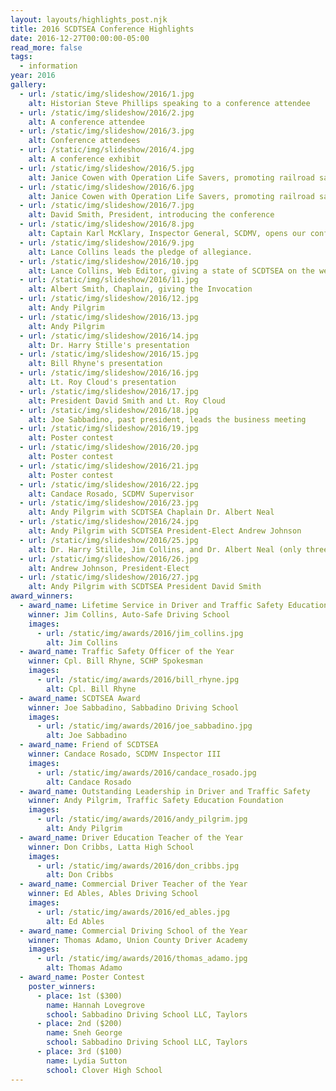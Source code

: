 ```yaml
---
layout: layouts/highlights_post.njk
title: 2016 SCDTSEA Conference Highlights
date: 2016-12-27T00:00:00-05:00
read_more: false
tags:
  - information
year: 2016
gallery:
  - url: /static/img/slideshow/2016/1.jpg
    alt: Historian Steve Phillips speaking to a conference attendee
  - url: /static/img/slideshow/2016/2.jpg
    alt: A conference attendee
  - url: /static/img/slideshow/2016/3.jpg
    alt: Conference attendees
  - url: /static/img/slideshow/2016/4.jpg
    alt: A conference exhibit
  - url: /static/img/slideshow/2016/5.jpg
    alt: Janice Cowen with Operation Life Savers, promoting railroad safety
  - url: /static/img/slideshow/2016/6.jpg
    alt: Janice Cowen with Operation Life Savers, promoting railroad safety
  - url: /static/img/slideshow/2016/7.jpg
    alt: David Smith, President, introducing the conference
  - url: /static/img/slideshow/2016/8.jpg
    alt: Captain Karl McKlary, Inspector General, SCDMV, opens our conference
  - url: /static/img/slideshow/2016/9.jpg
    alt: Lance Collins leads the pledge of allegiance.
  - url: /static/img/slideshow/2016/10.jpg
    alt: Lance Collins, Web Editor, giving a state of SCDTSEA on the web
  - url: /static/img/slideshow/2016/11.jpg
    alt: Albert Smith, Chaplain, giving the Invocation
  - url: /static/img/slideshow/2016/12.jpg
    alt: Andy Pilgrim
  - url: /static/img/slideshow/2016/13.jpg
    alt: Andy Pilgrim
  - url: /static/img/slideshow/2016/14.jpg
    alt: Dr. Harry Stille's presentation
  - url: /static/img/slideshow/2016/15.jpg
    alt: Bill Rhyne's presentation
  - url: /static/img/slideshow/2016/16.jpg
    alt: Lt. Roy Cloud's presentation
  - url: /static/img/slideshow/2016/17.jpg
    alt: President David Smith and Lt. Roy Cloud
  - url: /static/img/slideshow/2016/18.jpg
    alt: Joe Sabbadino, past president, leads the business meeting
  - url: /static/img/slideshow/2016/19.jpg
    alt: Poster contest
  - url: /static/img/slideshow/2016/20.jpg
    alt: Poster contest
  - url: /static/img/slideshow/2016/21.jpg
    alt: Poster contest
  - url: /static/img/slideshow/2016/22.jpg
    alt: Candace Rosado, SCDMV Supervisor
  - url: /static/img/slideshow/2016/23.jpg
    alt: Andy Pilgrim with SCDTSEA Chaplain Dr. Albert Neal
  - url: /static/img/slideshow/2016/24.jpg
    alt: Andy Pilgrim with SCDTSEA President-Elect Andrew Johnson
  - url: /static/img/slideshow/2016/25.jpg
    alt: Dr. Harry Stille, Jim Collins, and Dr. Albert Neal (only three Lifetime Service Award winners)
  - url: /static/img/slideshow/2016/26.jpg
    alt: Andrew Johnson, President-Elect
  - url: /static/img/slideshow/2016/27.jpg
    alt: Andy Pilgrim with SCDTSEA President David Smith
award_winners:
  - award_name: Lifetime Service in Driver and Traffic Safety Education Award
    winner: Jim Collins, Auto-Safe Driving School
    images:
      - url: /static/img/awards/2016/jim_collins.jpg
        alt: Jim Collins
  - award_name: Traffic Safety Officer of the Year
    winner: Cpl. Bill Rhyne, SCHP Spokesman
    images:
      - url: /static/img/awards/2016/bill_rhyne.jpg
        alt: Cpl. Bill Rhyne
  - award_name: SCDTSEA Award
    winner: Joe Sabbadino, Sabbadino Driving School
    images:
      - url: /static/img/awards/2016/joe_sabbadino.jpg
        alt: Joe Sabbadino
  - award_name: Friend of SCDTSEA
    winner: Candace Rosado, SCDMV Inspector III
    images:
      - url: /static/img/awards/2016/candace_rosado.jpg
        alt: Candace Rosado
  - award_name: Outstanding Leadership in Driver and Traffic Safety
    winner: Andy Pilgrim, Traffic Safety Education Foundation
    images:
      - url: /static/img/awards/2016/andy_pilgrim.jpg
        alt: Andy Pilgrim
  - award_name: Driver Education Teacher of the Year
    winner: Don Cribbs, Latta High School
    images:
      - url: /static/img/awards/2016/don_cribbs.jpg
        alt: Don Cribbs
  - award_name: Commercial Driver Teacher of the Year
    winner: Ed Ables, Ables Driving School
    images:
      - url: /static/img/awards/2016/ed_ables.jpg
        alt: Ed Ables
  - award_name: Commercial Driving School of the Year
    winner: Thomas Adamo, Union County Driver Academy
    images:
      - url: /static/img/awards/2016/thomas_adamo.jpg
        alt: Thomas Adamo
  - award_name: Poster Contest
    poster_winners:
      - place: 1st ($300)
        name: Hannah Lovegrove
        school: Sabbadino Driving School LLC, Taylors
      - place: 2nd ($200)
        name: Sneh George
        school: Sabbadino Driving School LLC, Taylors
      - place: 3rd ($100)
        name: Lydia Sutton
        school: Clover High School
---
```


